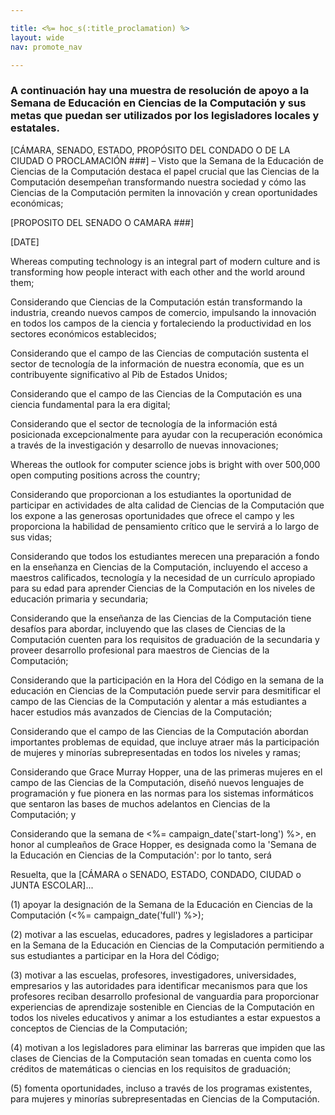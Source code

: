 ```yaml
---

title: <%= hoc_s(:title_proclamation) %>
layout: wide
nav: promote_nav

---
```


### A continuación hay una muestra de resolución de apoyo a la Semana de Educación en Ciencias de la Computación y sus metas que puedan ser utilizados por los legisladores locales y estatales.

  
[CÁMARA, SENADO, ESTADO, PROPÓSITO DEL CONDADO O DE LA CIUDAD O PROCLAMACIÓN ###] – Visto que la Semana de la Educación de Ciencias de la Computación destaca el papel crucial que las Ciencias de la Computación desempeñan transformando nuestra sociedad y cómo las Ciencias de la Computación permiten la innovación y crean oportunidades económicas;

[PROPOSITO DEL SENADO O CAMARA ###]

[DATE]

Whereas computing technology is an integral part of modern culture and is transforming how people interact with each other and the world around them;

Considerando que Ciencias de la Computación están transformando la industria, creando nuevos campos de comercio, impulsando la innovación en todos los campos de la ciencia y fortaleciendo la productividad en los sectores económicos establecidos;

Considerando que el campo de las Ciencias de computación sustenta el sector de tecnología de la información de nuestra economía, que es un contribuyente significativo al Pib de Estados Unidos;

Considerando que el campo de las Ciencias de la Computación es una ciencia fundamental para la era digital;

Considerando que el sector de tecnología de la información está posicionada excepcionalmente para ayudar con la recuperación económica a través de la investigación y desarrollo de nuevas innovaciones;

Whereas the outlook for computer science jobs is bright with over 500,000 open computing positions across the country;

Considerando que proporcionan a los estudiantes la oportunidad de participar en actividades de alta calidad de Ciencias de la Computación que los expone a las generosas oportunidades que ofrece el campo y les proporciona la habilidad de pensamiento crítico que le servirá a lo largo de sus vidas;

Considerando que todos los estudiantes merecen una preparación a fondo en la enseñanza en Ciencias de la Computación, incluyendo el acceso a maestros calificados, tecnología y la necesidad de un currículo apropiado para su edad para aprender Ciencias de la Computación en los niveles de educación primaria y secundaria;

Considerando que la enseñanza de las Ciencias de la Computación tiene desafíos para abordar, incluyendo que las clases de Ciencias de la Computación cuenten para los requisitos de graduación de la secundaria y proveer desarrollo profesional para maestros de Ciencias de la Computación;

Considerando que la participación en la Hora del Código en la semana de la educación en Ciencias de la Computación puede servir para desmitificar el campo de las Ciencias de la Computación y alentar a más estudiantes a hacer estudios más avanzados de Ciencias de la Computación;

Considerando que el campo de las Ciencias de la Computación abordan importantes problemas de equidad, que incluye atraer más la participación de mujeres y minorías subrepresentadas en todos los niveles y ramas;

Considerando que Grace Murray Hopper, una de las primeras mujeres en el campo de las Ciencias de la Computación, diseñó nuevos lenguajes de programación y fue pionera en las normas para los sistemas informáticos que sentaron las bases de muchos adelantos en Ciencias de la Computación; y

Considerando que la semana de <%= campaign_date('start-long') %>, en honor al cumpleaños de Grace Hopper, es designada como la 'Semana de la Educación en Ciencias de la Computación': por lo tanto, será

Resuelta, que la [CÁMARA o SENADO, ESTADO, CONDADO, CIUDAD o JUNTA ESCOLAR]...

(1) apoyar la designación de la Semana de la Educación en Ciencias de la Computación (<%= campaign_date('full') %>);

(2) motivar a las escuelas, educadores, padres y legisladores a participar en la Semana de la Educación en Ciencias de la Computación permitiendo a sus estudiantes a participar en la Hora del Código;

(3) motivar a las escuelas, profesores, investigadores, universidades, empresarios y las autoridades para identificar mecanismos para que los profesores reciban desarrollo profesional de vanguardia para proporcionar experiencias de aprendizaje sostenible en Ciencias de la Computación en todos los niveles educativos y animar a los estudiantes a estar expuestos a conceptos de Ciencias de la Computación;

(4) motivan a los legisladores para eliminar las barreras que impiden que las clases de Ciencias de la Computación sean tomadas en cuenta como los créditos de matemáticas o ciencias en los requisitos de graduación;

(5) fomenta oportunidades, incluso a través de los programas existentes, para mujeres y minorías subrepresentadas en Ciencias de la Computación.